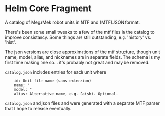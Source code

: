 # Helm Core Fragment

A catalog of MegaMek robot units in MTF and (MTF)JSON format.

There's been some small tweaks to a few of the mtf files in the catalog to improve consistancy. Some things are still outstanding, e.g. 'history' vs. 'hist'.

The json versions are close approximations of the mtf structure, though unit name, model, alias, and nicknames are in separate fields. The schema is my first time making one so... it's probably not great and may be removed. 


`catalog.json` includes entries for each unit where
```
	id: Unit file name (sans extension)
	name: "
	model: "
	alias: Alternative name, e.g. Daishi. Optional.
```

`catalog.json` and json files and were generated with a separate MTF parser that I hope to release eventually. 
